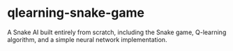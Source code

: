 # qlearning-snake-game
A Snake AI built entirely from scratch, including the Snake game, Q-learning algorithm, and a simple neural network implementation.
